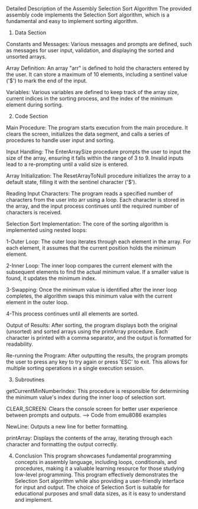 Detailed Description of the Assembly Selection Sort Algorithm
The provided assembly code implements the Selection Sort algorithm, which is a fundamental and easy to implement sorting algorithm.

1. Data Section

Constants and Messages:
  Various messages and prompts are defined, such as messages for user input, validation, and displaying the sorted and unsorted arrays.
   
Array Definition:
  An array "arr" is defined to hold the characters entered by the user. It can store a maximum of 10 elements, including a sentinel value ('$') to mark the end of the input.
   
Variables:
  Various variables are defined to keep track of the array size, current indices in the sorting process, and the index of the minimum element during sorting.
        
2. Code Section

Main Procedure:
  The program starts execution from the main procedure. It clears the screen, initializes the data segment, and calls a series of procedures to handle user input and sorting.

Input Handling:
  The EnterArraySize procedure prompts the user to input the size of the array, ensuring it falls within the range of 3 to 9. Invalid inputs lead to a re-prompting until a valid size is entered.

Array Initialization:
  The ResetArrayToNull procedure initializes the array to a default state, filling it with the sentinel character ('$').

Reading Input Characters:
  The program reads a specified number of characters from the user into arr using a loop. Each character is stored in the array, and the input process continues until the required number of characters is received.

Selection Sort Implementation:
  The core of the sorting algorithm is implemented using nested loops:

1-Outer Loop:
  The outer loop iterates through each element in the array. For each element, it assumes that the current position holds the minimum element.

2-Inner Loop:
  The inner loop compares the current element with the subsequent elements to find the actual minimum value. If a smaller value is found, it updates the minimum index.

3-Swapping:
  Once the minimum value is identified after the inner loop completes, the algorithm swaps this minimum value with the current element in the outer loop.

4-This process continues until all elements are sorted.

Output of Results:
  After sorting, the program displays both the original (unsorted) and sorted arrays using the printArray procedure. Each character is printed with a comma separator, and the output is formatted for readability.

Re-running the Program:
  After outputting the results, the program prompts the user to press any key to try again or press 'ESC' to exit. This allows for multiple sorting operations in a single execution session.

3. Subroutines

getCurrentMinNumberIndex: This procedure is responsible for determining the minimum value's index during the inner loop of selection sort.
  
CLEAR_SCREEN: Clears the console screen for better user experience between prompts and outputs. --> Code from emu8086 examples
  
NewLine: Outputs a new line for better formatting.

printArray: Displays the contents of the array, iterating through each character and formatting the output correctly.

4. Conclusion
This program showcases fundamental programming concepts in assembly language, including loops, conditionals, and procedures, making it a valuable learning resource for those studying low-level programming.
This program effectively demonstrates the Selection Sort algorithm while also providing a user-friendly interface for input and output.
The choice of Selection Sort is suitable for educational purposes and small data sizes, as it is easy to understand and implement.
